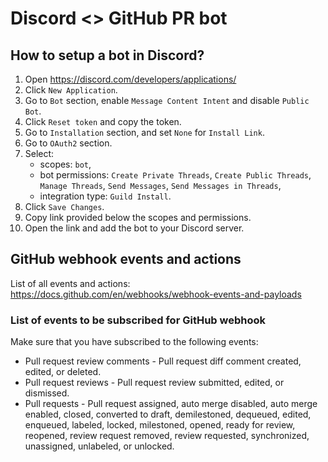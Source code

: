 # Discord <> GitHub PR bot


## How to setup a bot in Discord?

1. Open https://discord.com/developers/applications/
2. Click `New Application`.
3. Go to `Bot` section, enable `Message Content Intent` and disable `Public Bot`.
4. Click `Reset token` and copy the token.
5. Go to `Installation` section, and set `None` for `Install Link`.
6. Go to `OAuth2` section.
7. Select:
    - scopes: `bot`,
    - bot permissions: `Create Private Threads`, `Create Public Threads`, `Manage Threads`, `Send Messages`, `Send Messages in Threads`,
    - integration type: `Guild Install`.
8. Click `Save Changes`.
9. Copy link provided below the scopes and permissions.
10. Open the link and add the bot to your Discord server.


## GitHub webhook events and actions

List of all events and actions:
https://docs.github.com/en/webhooks/webhook-events-and-payloads

### List of events to be subscribed for GitHub webhook

Make sure that you have subscribed to the following events:

- Pull request review comments - Pull request diff comment created, edited, or deleted.
- Pull request reviews - Pull request review submitted, edited, or dismissed.
- Pull requests - Pull request assigned, auto merge disabled, auto merge enabled, closed, converted to draft, demilestoned, dequeued, edited, enqueued, labeled, locked, milestoned, opened, ready for review, reopened, review request removed, review requested, synchronized, unassigned, unlabeled, or unlocked.

<!---
TODO

### Supported events and actions

The following events and actions are supported:

- pull_request
    - assigned
    - closed
    - edited - The title or body of a pull request was edited, or the base branch of a pull request was changed.
    - opened
    - ready_for_review
    - reopened
    - review_requested
- pull_request_review_comment
    - created
- pull_request_review
    - dismissed
    - edited - The body comment on a pull request review was edited.
    - submitted - A review on a pull request was submitted.
--->
